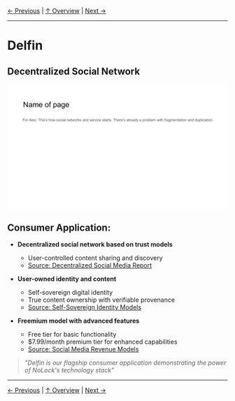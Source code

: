 [← Previous](slide12.md) | [↑ Overview](../README.md) | [Next →](slide14.md)

---

# Delfin

## Decentralized Social Network

![Delfin](../images/slide12.png)


## Consumer Application:

- **Decentralized social network based on trust models**
  - User-controlled content sharing and discovery
  - [Source: Decentralized Social Media Report](https://www.ncbi.nlm.nih.gov/pmc/articles/PMC8521542/)

- **User-owned identity and content**
  - Self-sovereign digital identity
  - True content ownership with verifiable provenance
  - [Source: Self-Sovereign Identity Models](https://www.frontiersin.org/articles/10.3389/fbloc.2019.00009/full)

- **Freemium model with advanced features**
  - Free tier for basic functionality
  - $7.99/month premium tier for enhanced capabilities
  - [Source: Social Media Revenue Models](https://www.businessofapps.com/data/social-networking-revenue/)

> *"Delfin is our flagship consumer application demonstrating the power of NoLock's technology stack"*



---

[← Previous](slide12.md) | [↑ Overview](../README.md) | [Next →](slide14.md)

